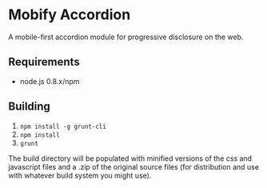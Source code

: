 # Mobify Accordion

A mobile-first accordion module for progressive disclosure on the web.

## Requirements
* node.js 0.8.x/npm

## Building
1. `npm install -g grunt-cli`
2. `npm install`
3. `grunt`

The build directory will be populated with minified versions of the css and 
javascript files and a .zip of the original source files (for distribution and
use with whatever build system you might use).

